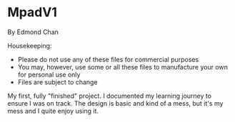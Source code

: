 # MpadV1
By Edmond Chan

Housekeeping:
- Please do not use any of these files for commercial purposes
- You may, however, use some or all these files to manufacture your own for personal use only
- Files are subject to change

My first, fully "finished" project. I documented my learning journey to ensure I was on track. The design is basic and kind of a mess, but it's my mess and I quite enjoy using it.
